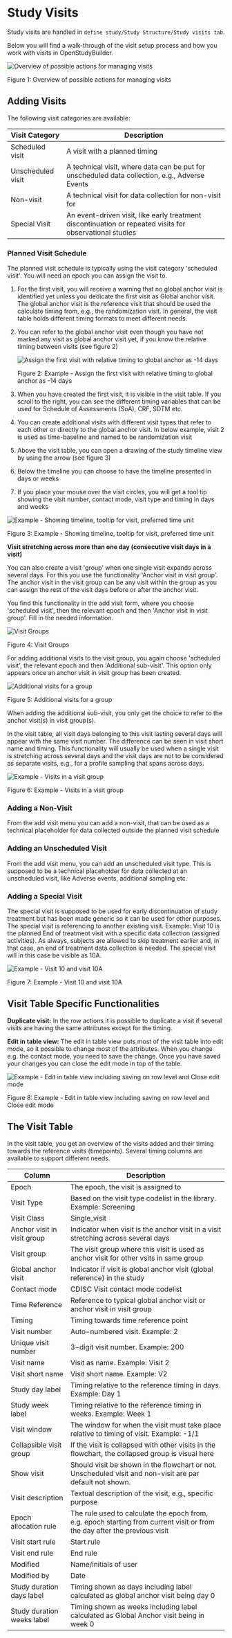 # Study Visits

Study visits are handled in `define study/Study Structure/Study visits tab`.

Below you will find a walk-through of the visit setup process and how you work with visits in OpenStudyBuilder.

![Overview of possible actions for managing visits](~@source/images/user_guides/guide_visits_01.png)

Figure 1: Overview of possible actions for managing visits

## Adding Visits

The following visit categories are available:

Visit Category | Description
-- | --
Scheduled visit | A visit with a planned timing
Unscheduled visit | A technical visit, where data can be put for unscheduled data collection, e.g., Adverse Events
Non-visit | A technical visit for data collection for non-visit for
Special Visit | An event-driven visit, like early treatment discontinuation or repeated visits for observational studies

### Planned Visit Schedule

The planned visit schedule is typically using the visit category 'scheduled visit'. You will need an epoch you can assign the visit to.

1. For the first visit, you will receive a warning that no global anchor visit is identified yet unless you dedicate the first visit as Global anchor visit. The global anchor visit is the reference visit that should be used the calculate timing from, e.g., the randomization visit. In general, the visit table holds different timing formats to meet different needs.

2. You can refer to the global anchor visit even though you have not marked any visit as global anchor visit yet, if you know the relative timing between visits (see figure 2)

    ![Assign the first visit with relative timing to global anchor as -14 days](~@source/images/user_guides/guide_visits_02.jpg)

    Figure 2: Example - Assign the first visit with relative timing to global anchor as -14 days

3. When you have created the first visit, it is visible in the visit table. If you scroll to the right, you can see the different timing variables that can be used for Schedule of Assessments (SoA), CRF, SDTM etc.
4. You can create additional visits with different visit types that refer to each other or directly to the global anchor visit. In below example, visit 2 is used as time-baseline and named to be randomization visit
5. Above the visit table, you can open a drawing of the study timeline view by using the arrow (see figure 3)
6. Below the timeline you can choose to have the timeline presented in days or weeks
7. If you place your mouse over the visit circles, you will get a tool tip showing the visit number, contact mode, visit type and timing in days and weeks

![Example - Showing timeline, tooltip for visit, preferred time unit](~@source/images/user_guides/guide_visits_03.png)

Figure 3: Example - Showing timeline, tooltip for visit, preferred time unit

**Visit stretching across more than one day (consecutive visit days in a visit)**

You can also create a visit 'group' when one single visit expands across several days. For this you use the functionality 'Anchor visit in visit group'. The anchor visit in the visit group can be any visit within the group as you can assign the rest of the visit days before or after the anchor visit.

You find this functionality in the add visit form, where you choose 'scheduled visit', then the relevant epoch and then 'Anchor visit in visit group'. Fill in the needed information.

![Visit Groups](~@source/images/user_guides/guide_visits_04.png)

Figure 4: Visit Groups

For adding additional visits to the visit group, you again choose 'scheduled visit', the relevant epoch and then 'Additional sub-visit'. This option only appears once an anchor visit in visit group has been created.

![Additional visits for a group](~@source/images/user_guides/guide_visits_05.png)

Figure 5: Additional visits for a group
 
When adding the additional sub-visit, you only get the choice to refer to the anchor visit(s) in visit group(s).

In the visit table, all visit days belonging to this visit lasting several days will appear with the same visit number. The difference can be seen in visit short name and timing. This functionality will usually be used when a single visit is stretching across several days and the visit days are not to be considered as separate visits, e.g., for a profile sampling that spans across days.
 
![Example - Visits in a visit group](~@source/images/user_guides/guide_visits_06.png)

Figure 6: Example - Visits in a visit group

### Adding a Non-Visit

From the add visit menu you can add a non-visit, that can be used as a technical placeholder for data collected outside the planned visit schedule

### Adding an Unscheduled Visit

From the add visit menu, you can add an unscheduled visit type. This is supposed to be a technical placeholder for data collected at an unscheduled visit, like Adverse events, additional sampling etc.

### Adding a Special Visit

The special visit is supposed to be used for early discontinuation of study treatment but has been made generic so it can be used for other purposes. 
The special visit is referencing to another existing visit. Example: Visit 10 is the planned End of treatment visit with a specific data collection (assigned activities). As always, subjects are allowed to skip treatment earlier and, in that case, an end of treatment data collection is needed. The special visit will in this case be visible as 10A.

![Example - Visit 10 and visit 10A](~@source/images/user_guides/guide_visits_07.png)

Figure 7: Example -  Visit 10 and visit 10A

## Visit Table Specific Functionalities

**Duplicate visit:** In the row actions it is possible to duplicate a visit if several visits are having the same attributes except for the timing. 

**Edit in table view:** The edit in table view puts most of the visit table into edit mode, so it possible to change most of the attributes. When you change e.g. the contact mode, you need to save the change. Once you have saved your changes you can close the edit mode in top of the table.
 
![Example - Edit in table view including saving on row level and Close edit mode](~@source/images/user_guides/guide_visits_08.png)

Figure 8: Example -  Edit in table view including saving on row level and Close edit mode

## The Visit Table

In the visit table, you get an overview of the visits added and their timing towards the reference visits (timepoints). Several timing columns are available to support different needs.

Column | Description
-- | --
Epoch | The epoch, the visit is assigned to
Visit Type | Based on the visit type codelist in the library. Example: Screening
Visit Class | Single_visit
Anchor visit in visit group | Indicator when visit is the anchor visit in a visit stretching across several days
Visit group | The visit group where this visit is used as anchor visit for other vsits in same group
Global anchor visit | Indicator if visit is global anchor visit (global reference) in the study
Contact mode | CDISC Visit contact mode codelist
Time Reference | Reference to typical global anchor visit or anchor visit in visit group
Timing | Timing towards time reference point
Visit number | Auto-numbered visit. Example: 2
Unique visit number | 3-digit visit number. Example: 200
Visit name | Visit as name. Example: Visit 2
Visit short name | Visit short name. Example: V2
Study day label | Timing relative to the reference timing in days. Example: Day 1
Study week label | Timing relative to the reference timing in weeks. Example: Week 1
Visit window | The window for when the visit must take place relative to timing of visit. Example: -1/1
Collapsible visit group | If the visit is collapsed with other visits in the flowchart, the collapsed group is visual here
Show visit | Should visit be shown in the flowchart or not. Unscheduled visit and non-visit are par default not shown.
Visit description | Textual description of the visit, e.g., specific purpose
Epoch allocation rule | The rule used to calculate the epoch from, e.g. epoch starting from current visit or from the day after the previous visit
Visit start rule  | Start rule
Visit end rule | End rule
Modified | Name/initials of user 
Modified by | Date
Study duration days label | Timing shown as days including label calculated as global anchor visit being day 0
Study duration weeks label | Timing shown as weeks including label calculated as Global Anchor visit being in week 0


